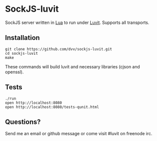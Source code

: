 # SockJS-luvit

SockJS server written in [Lua](http://www.lua.org) to run under [Luvit](https://github.com/creationix/luvit). Supports all transports.

## Installation

    git clone https://github.com/dvv/sockjs-luvit.git
    cd sockjs-luvit
    make

These commands will build luvit and necessary libraries (cjson and openssl).

## Tests

    ./run
    open http://localhost:8080
    open http://localhost:8080/tests-qunit.html

## Questions?

Send me an email or github message or come visit #luvit on freenode irc.
